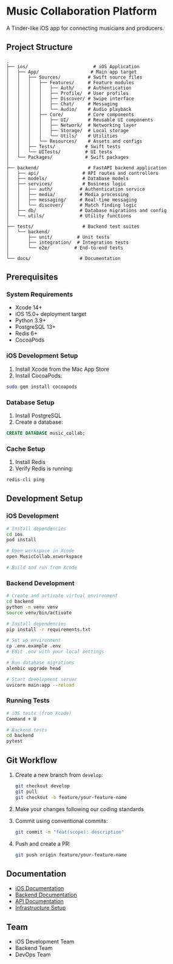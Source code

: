 # Music Collaboration Platform

A Tinder-like iOS app for connecting musicians and producers.

## Project Structure

```
.
├── ios/                        # iOS Application
│   ├── App/                   # Main app target
│   │   ├── Sources/          # Swift source files
│   │   │   ├── Features/     # Feature modules
│   │   │   │   ├── Auth/     # Authentication
│   │   │   │   ├── Profile/  # User profiles
│   │   │   │   ├── Discover/ # Swipe interface
│   │   │   │   ├── Chat/     # Messaging
│   │   │   │   └── Audio/    # Audio playback
│   │   │   ├── Core/         # Core components
│   │   │   │   ├── UI/       # Reusable UI components
│   │   │   │   ├── Network/  # Networking layer
│   │   │   │   ├── Storage/  # Local storage
│   │   │   │   └── Utils/    # Utilities
│   │   │   └── Resources/    # Assets and configs
│   │   ├── Tests/           # Swift tests
│   │   └── UITests/         # UI tests
│   └── Packages/            # Swift packages
│
├── backend/                  # FastAPI backend application
│   ├── api/                # API routes and controllers
│   ├── models/             # Database models
│   ├── services/           # Business logic
│   │   ├── auth/          # Authentication service
│   │   ├── media/         # Media processing
│   │   ├── messaging/     # Real-time messaging
│   │   └── discover/      # Match finding logic
│   ├── db/                # Database migrations and config
│   └── utils/             # Utility functions
│
├── tests/                  # Backend test suites
│   └── backend/
│       ├── unit/         # Unit tests
│       ├── integration/  # Integration tests
│       └── e2e/         # End-to-end tests
│
└── docs/                  # Documentation
```

## Prerequisites

### System Requirements
- Xcode 14+
- iOS 15.0+ deployment target
- Python 3.9+
- PostgreSQL 13+
- Redis 6+
- CocoaPods

### iOS Development Setup
1. Install Xcode from the Mac App Store
2. Install CocoaPods:
```bash
sudo gem install cocoapods
```

### Database Setup
1. Install PostgreSQL
2. Create a database:
```sql
CREATE DATABASE music_collab;
```

### Cache Setup
1. Install Redis
2. Verify Redis is running:
```bash
redis-cli ping
```

## Development Setup

### iOS Development
```bash
# Install dependencies
cd ios
pod install

# Open workspace in Xcode
open MusicCollab.xcworkspace

# Build and run from Xcode
```

### Backend Development
```bash
# Create and activate virtual environment
cd backend
python -m venv venv
source venv/bin/activate

# Install dependencies
pip install -r requirements.txt

# Set up environment
cp .env.example .env
# Edit .env with your local settings

# Run database migrations
alembic upgrade head

# Start development server
uvicorn main:app --reload
```

### Running Tests
```bash
# iOS tests (from Xcode)
Command + U

# Backend tests
cd backend
pytest
```

## Git Workflow

1. Create a new branch from `develop`:
   ```bash
   git checkout develop
   git pull
   git checkout -b feature/your-feature-name
   ```

2. Make your changes following our coding standards

3. Commit using conventional commits:
   ```bash
   git commit -m "feat(scope): description"
   ```

4. Push and create a PR:
   ```bash
   git push origin feature/your-feature-name
   ```

## Documentation

- [iOS Documentation](./docs/ios.md)
- [Backend Documentation](./docs/backend.md)
- [API Documentation](./docs/api.md)
- [Infrastructure Setup](./docs/infrastructure.md)

## Team

- iOS Development Team
- Backend Team
- DevOps Team
